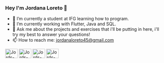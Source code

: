 ### Hey I'm Jordana Loreto 👋

- 🔭 I’m currently a student at IFG learning how to program.
- 🌱 I’m currently working with Flutter, Java and SQL. 
- 💬 Ask me about the projects and exercises that i'll be putting in here,  i'll try my best to answer your questions!
- 📫 How to reach me: jordanaloreto45@gmail.com

<div style="display": inline_block">
 <img align="center" alt="Jords-C" height="30" width="40" src="https://cdn.jsdelivr.net/gh/devicons/devicon/icons/c/c-original.svg" />
 <img align="center" alt="Jords-C" height="30" width="40"  src="https://cdn.jsdelivr.net/gh/devicons/devicon/icons/javascript/javascript-original.svg" />
  <img align="center" alt="Jords-C" height="30" width="40" src="https://cdn.jsdelivr.net/gh/devicons/devicon/icons/css3/css3-original.svg" />
  <img align="center" alt="Jords-C" height="30" width="40" 
src="https://cdn.jsdelivr.net/gh/devicons/devicon/icons/html5/html5-original.svg" />
</div>

##
